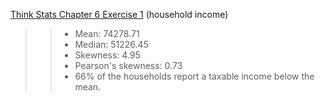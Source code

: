 [Think Stats Chapter 6 Exercise 1](http://greenteapress.com/thinkstats2/html/thinkstats2007.html#toc60) (household income)

>> * Mean: 74278.71
>> * Median: 51226.45
>> * Skewness: 4.95
>> * Pearson's skewness: 0.73
>> * 66% of the households report a taxable income below the mean.
